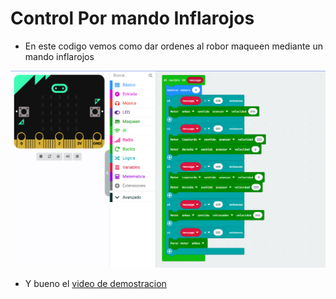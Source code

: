 # Control Por mando Inflarojos

- En este codigo vemos como dar ordenes al robor maqueen mediante un mando inflarojos

![image text](controlInflarojos.png)

- Y bueno el [video de demostracion](https://youtu.be/kgE4xwOFNkI)
